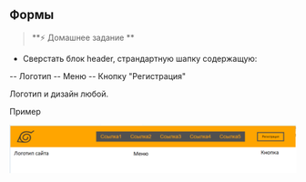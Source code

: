 
## Формы

> **⚡️ Домашнее задание **

- Сверстать блок header, страндартную шапку содержащую:

-- Логотип
-- Меню
-- Кнопку "Регистрация"

Логотип и дизайн любой.

Пример

<img src="./img/img1.bmp" />
